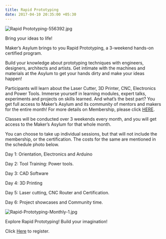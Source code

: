 ```yaml
---
title: Rapid Prototyping
date: 2017-04-10 20:35:00 +05:30
---
```


![Rapid Prototyping-556392.jpg](/uploads/Rapid%20Prototyping-556392.jpg)

Bring your ideas to life!

Maker’s Asylum brings to you Rapid Prototyping, a 3-weekend hands-on certified program.

Build your knowledge about prototyping techniques with engineers, designers, architects and artists. Get intimate with the machines and materials at the Asylum to get your hands dirty and make your ideas happen!

Participants will learn about the Laser Cutter, 3D Printer, CNC, Electronics and Power Tools. Immerse yourself in learning modules, expert talks, experiments and projects on skills learned. And what’s the best part? You get full access to Maker’s Asylum and its community of mentors and makers for the entire month! For more details on Membership, please click [HERE](/membership).

Classes will be conducted over 3 weekends every month, and you will get access to the Maker’s Asylum for that whole month.

You can choose to take up individual sessions, but that will not include the membership, or the certification. The costs for the same are mentioned in the schedule photo below.

Day 1: Orientation, Electronics and Arduino

Day 2: Tool Training: Power tools.

Day 3: CAD Software

Day 4: 3D Printing

Day 5: Laser cutting, CNC Router and Certification.

Day 6: Project showcases and Community time.

![Rapid-Prototyping-Monthly-1.jpg](/uploads/Rapid-Prototyping-Monthly-1.jpg)

Explore Rapid Prototyping! Build your imagination!

Click [Here](https://www.instamojo.com/MakersAsylum/rapid-prototyping-b8d6a/) to register.